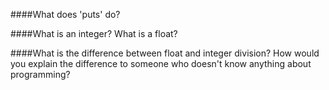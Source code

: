 ####What does 'puts' do?


####What is an integer? What is a float?


####What is the difference between float and integer division? How would you explain the difference to someone who doesn't know anything about programming?